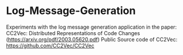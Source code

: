 # Log-Message-Generation
Experiments with the log message generation application in the paper: CC2Vec: Distributed Representations of Code Changes (https://arxiv.org/pdf/2003.05620.pdf)
Public Source code of CC2Vec: https://github.com/CC2Vec/CC2Vec

